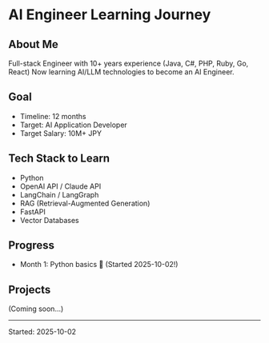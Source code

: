 # AI Engineer Learning Journey

## About Me
Full-stack Engineer with 10+ years experience (Java, C#, PHP, Ruby, Go, React)
Now learning AI/LLM technologies to become an AI Engineer.

## Goal
- Timeline: 12 months
- Target: AI Application Developer
- Target Salary: 10M+ JPY

## Tech Stack to Learn
- Python
- OpenAI API / Claude API
- LangChain / LangGraph
- RAG (Retrieval-Augmented Generation)
- FastAPI
- Vector Databases

## Progress
- Month 1: Python basics 🔄 (Started 2025-10-02!)

## Projects
(Coming soon...)

---
Started: 2025-10-02